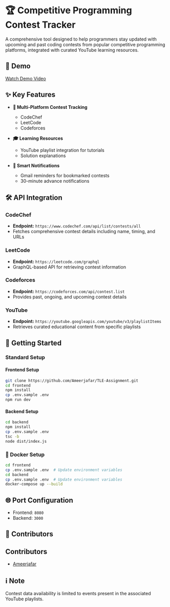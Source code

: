 # 🏆 Competitive Programming Contest Tracker

A comprehensive tool designed to help programmers stay updated with upcoming and past coding contests from popular competitive programming platforms, integrated with curated YouTube learning resources.

## 🎥 Demo
[Watch Demo Video](https://drive.google.com/file/d/1RvpqlBERtg3mkUbc2LOMGXy8hEiivEE8/view?usp=sharing)

## ✨ Key Features

- **📅 Multi-Platform Contest Tracking**
  - CodeChef
  - LeetCode
  - Codeforces

- **🎓 Learning Resources**
  - YouTube playlist integration for tutorials
  - Solution explanations

- **🔔 Smart Notifications**
  - Gmail reminders for bookmarked contests
  - 30-minute advance notifications

## 🛠️ API Integration

### CodeChef
- **Endpoint:** `https://www.codechef.com/api/list/contests/all`
- Fetches comprehensive contest details including name, timing, and URLs

### LeetCode
- **Endpoint:** `https://leetcode.com/graphql`
- GraphQL-based API for retrieving contest information

### Codeforces
- **Endpoint:** `https://codeforces.com/api/contest.list`
- Provides past, ongoing, and upcoming contest details

### YouTube
- **Endpoint:** `https://youtube.googleapis.com/youtube/v3/playlistItems`
- Retrieves curated educational content from specific playlists

## 🚀 Getting Started

### Standard Setup

#### Frontend Setup
```bash
git clone https://github.com/Ameerjafar/TLE-Assignment.git
cd frontend
npm install
cp .env.sample .env
npm run dev
```

#### Backend Setup
```bash
cd backend
npm install
cp .env.sample .env
tsc -b
node dist/index.js
```

### 🐳 Docker Setup
```bash
cd frontend
cp .env.sample .env  # Update environment variables
cd backend
cp .env.sample .env  # Update environment variables
docker-compose up --build
```

## 🌐 Port Configuration
- Frontend: `8080`
- Backend: `3000`

## 👥 Contributors
<!-- CONTRIBUTORS_START -->
## Contributors

- [Ameerjafar](https://github.com/Ameerjafar)
<!-- CONTRIBUTORS_END -->

## ℹ️ Note
Contest data availability is limited to events present in the associated YouTube playlists.